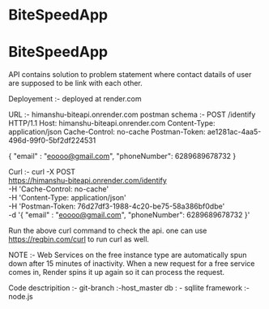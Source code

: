 # BiteSpeedApp

# BiteSpeedApp
API contains solution to problem statement where contact datails of user are supposed to be link with each other. 

Deployement :- deployed at render.com


URL :- himanshu-biteapi.onrender.com
postman schema :- 
POST /identify HTTP/1.1
Host: himanshu-biteapi.onrender.com
Content-Type: application/json
Cache-Control: no-cache
Postman-Token: ae1281ac-4aa5-496d-99f0-5bf2df224531

{
	"email" : "eoooo@gmail.com",
	"phoneNumber": 6289689678732
}

Curl :- curl -X POST \
  https://himanshu-biteapi.onrender.com/identify \
  -H 'Cache-Control: no-cache' \
  -H 'Content-Type: application/json' \
  -H 'Postman-Token: 76d27df3-1988-4c20-be75-58a386bf0dbe' \
  -d '{
	"email" : "eoooo@gmail.com",
	"phoneNumber": 6289689678732
}'

Run the above curl command to check the api. one can use https://reqbin.com/curl to run curl as well.

NOTE :- Web Services on the free instance type are automatically spun down after 15 minutes of inactivity. When a new request for a free service comes in, Render spins it up again so it can process the request.





Code desctripition :- 
git-branch :-host_master 
db : - sqllite
framework :- node.js
